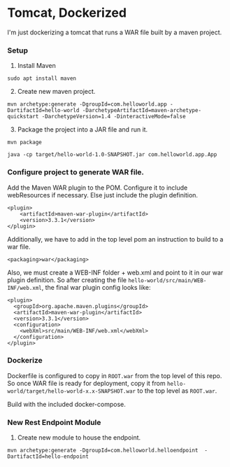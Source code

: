 # Tomcat, Dockerized

I'm just dockerizing a tomcat that runs a WAR file built by a maven project.

### Setup

1. Install Maven

`sudo apt install maven`

2. Create new maven project.

`mvn archetype:generate -DgroupId=com.helloworld.app -DartifactId=hello-world -DarchetypeArtifactId=maven-archetype-quickstart -DarchetypeVersion=1.4 -DinteractiveMode=false`

3. Package the project into a JAR file and run it. 

`mvn package`

`java -cp target/hello-world-1.0-SNAPSHOT.jar com.helloworld.app.App`

### Configure project to generate WAR file.

Add the Maven WAR plugin to the POM. Configure it to include webResources if necessary. Else just include the plugin definition.

```
<plugin>
    <artifactId>maven-war-plugin</artifactId>
    <version>3.3.1</version>
</plugin>
``` 

Additionally, we have to add in the top level pom an instruction to build to a war file.

`<packaging>war</packaging>`

Also, we must create a WEB-INF folder + web.xml and point to it in our war plugin definition. So after creating the file `hello-world/src/main/WEB-INF/web.xml`, the final war plugin config looks like:

```
<plugin>
  <groupId>org.apache.maven.plugins</groupId>
  <artifactId>maven-war-plugin</artifactId>
  <version>3.3.1</version>
  <configuration>
    <webXml>src/main/WEB-INF/web.xml</webXml>
  </configuration>
</plugin>
```

### Dockerize

Dockerfile is configured to copy in `ROOT.war` from the top level of this repo. So once WAR file is ready for deployment, copy it from `hello-world/target/hello-world-x.x-SNAPSHOT.war` to the top level as `ROOT.war`.

Build with the included docker-compose.

### New Rest Endpoint Module

1. Create new module to house the endpoint.

`mvn archetype:generate -DgroupId=com.helloworld.helloendpoint  -DartifactId=hello-endpoint`


